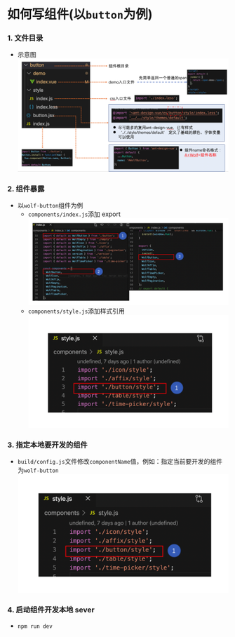 # 如何写组件(以`button`为例)

### 1. 文件目录

- 示意图 ![avatar](../images/component-dir-file.png)

### 2. 组件暴露

- 以`wolf-button`组件为例
  - `components/index.js`添加 export ![avatar](../images/component-export.png)
  - `components/style.js`添加样式引用 ![avatar](../images/component-style-export.png)

### 3. 指定本地要开发的组件

- `build/config.js`文件修改`componentName`值，例如：指定当前要开发的组件为`wolf-button` ![avatar](../images/component-dev-select.png)

### 4. 启动组件开发本地 sever

- `npm run dev`
